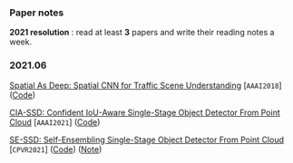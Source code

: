 ### Paper notes

**2021 resolution** : read at least **3** papers and write their reading notes a week.

### 2021.06

[Spatial As Deep: Spatial CNN for Traffic Scene Understanding](https://arxiv.org/pdf/1712.06080.pdf) [`AAAI2018`] ([Code](https://github.com/XingangPan/SCNN))

[CIA-SSD: Confident IoU-Aware Single-Stage Object Detector From Point Cloud](https://arxiv.org/pdf/2012.03015.pdf) [`AAAI2021`] ([Code](https://github.com/Vegeta2020/CIA-SSD))

[SE-SSD: Self-Ensembling Single-Stage Object Detector From Point Cloud](https://arxiv.org/abs/2104.09804) [`CPVR2021`] ([Code](https://github.com/Vegeta2020/SE-SSD)) ([Note](./PaperNotes/se-ssd.md))

